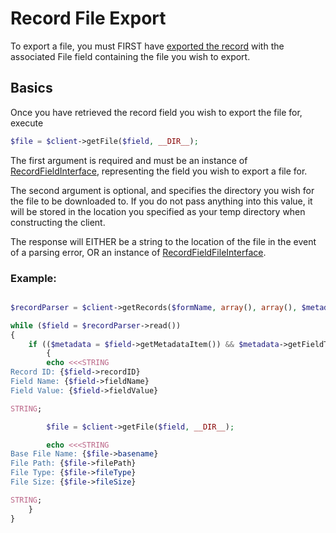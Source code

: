 # Record File Export

To export a file, you must FIRST have [exported the record](RECORDS.md) with the associated File
field containing the file you wish to export.

## Basics

Once you have retrieved the record field you wish to export the file for, execute
```php
$file = $client->getFile($field, __DIR__);
```

The first argument is required and must be an instance of
[RecordFieldInterface](../src/Record/RecordFieldInterface.php), representing the field you wish
to export a file for.

The second argument is optional, and specifies the directory you wish for the file to be downloaded to.
If you do not pass anything into this value, it will be stored in the location you specified as
your temp directory when constructing the client.

The response will EITHER be a string to the location of the file in the event of a parsing error,
OR an instance of [RecordFieldFileInterface](../src/Record/RecordFieldFileInterface.php).

### Example:

```php

$recordParser = $client->getRecords($formName, array(), array(), $metadata);

while ($field = $recordParser->read())
{
    if (($metadata = $field->getMetadataItem()) && $metadata->getFieldType() === 'file')
        {
        echo <<<STRING
Record ID: {$field->recordID}
Field Name: {$field->fieldName}
Field Value: {$field->fieldValue}

STRING;

        $file = $client->getFile($field, __DIR__);

        echo <<<STRING
Base File Name: {$file->basename}
File Path: {$file->filePath}
File Type: {$file->fileType}
File Size: {$file->fileSize}

STRING;
    }
}
```